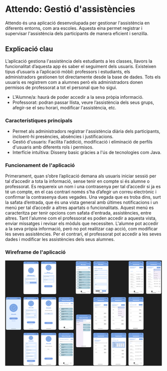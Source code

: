 # Attendo: Gestió d'assistències
Attendo és una aplicació desenvolupada per gestionar l'assistència en diferents entorns, com ara escoles. 
Aquesta eina permet registrar i supervisar l'assistència dels participants de manera eficient i senzilla.

## Explicació clau
L’aplicació gestiona l'assistència dels estudiants a les classes, llavors la funcionalitat d’aquesta app és saber el seguiment dels usuaris. 
Existeixen tipus d’usuaris a l’aplicació mòbil: professors i estudiants, els administradors gestionen tot directamente desde la base de dades. 
Tots els usuaris es registrem com a alumnes però els administradors donen permisos de professorat a tot el personal que ho sigui.
- L'Alumne/a: haurà de poder accedir a la seva pròpia informació.
- Professorat: podran passar llista, veure l’assistència dels seus grups, afegir-se el seu horari, modificar l'assistència, etc.

### Característiques principals
- Permet als administradors registrar l'assistència diària dels participants, incloent-hi presències, absències i justificacions.
- Gestió d'usuaris: Facilita l'addició, modificació i eliminació de perfils d'usuaris amb diferents rols i permisos.
- Interfície intuïtiva: Disseny basic gràcies a l'ús de tecnologies com Java.

### Funcionament de l'aplicació
Primerament, quan s’obre l’aplicació demana als usuaris iniciar sessió per tal d’accedir a tota la informació, sense tenir en compte si és alumne o professorat. 
Es requereix un nom i una contrasenya per tal d’accedir si ja es té un compte, en el cas contrari només s’ha d’afegir un correu electrònic i confirmar la contrasenya dues vegades. 
Una vegada que es troba dins, surt la safata d’entrada, que és una vista general amb últimes notificacions i un menú per tal d’accedir a altres apartats o funcionalitats. 
Aquest menú es caracteritza per tenir opcions com safata d'entrada, assistències, entre altres. 
Tant l'alumne com el professorat es poden accedir a aquesta vista, enviar missatges i revisar els mòduls que necessiten. 
L'alumne pot accedir a la seva pròpia informació, però no pot realitzar cap acció, com modificar les seves assistències. 
Per el contrari, el professorat pot accedir a les seves dades i modificar les assistències dels seus alumnes.

### Wireframe de l'aplicació

![alt text](images_readme/image.png)


